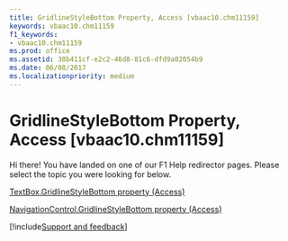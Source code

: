 ```yaml
---
title: GridlineStyleBottom Property, Access [vbaac10.chm11159]
keywords: vbaac10.chm11159
f1_keywords:
- vbaac10.chm11159
ms.prod: office
ms.assetid: 38b411cf-e2c2-46d8-81c6-dfd9a02054b9
ms.date: 06/08/2017
ms.localizationpriority: medium
---
```



# GridlineStyleBottom Property, Access [vbaac10.chm11159]

Hi there! You have landed on one of our F1 Help redirector pages. Please select the topic you were looking for below.

[TextBox.GridlineStyleBottom property (Access)](https://msdn.microsoft.com/library/c58d8030-fc96-a53b-4cb4-5bb21237e20e%28Office.15%29.aspx)

[NavigationControl.GridlineStyleBottom property (Access)](https://msdn.microsoft.com/library/9bd6575e-a0a5-0757-c517-a694b04130e8%28Office.15%29.aspx)

[!include[Support and feedback](~/includes/feedback-boilerplate.md)]